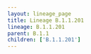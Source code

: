 ```yaml
---
layout: lineage_page
title: Lineage B.1.1.201
lineage: B.1.1.201
parent: B.1.1
children: ['B.1.1.201']
---
```

